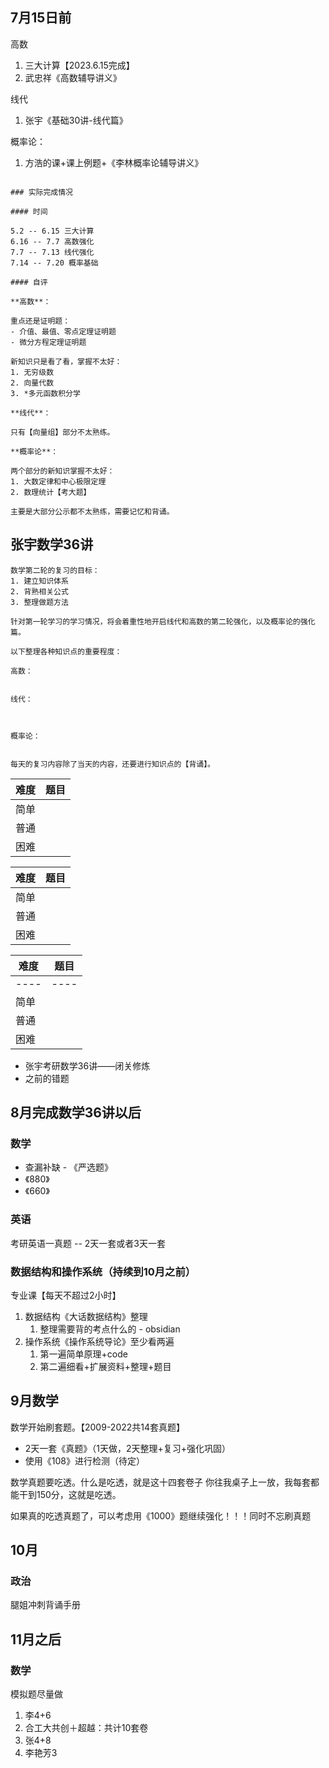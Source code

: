 ## 7月15日前

高数
1. 三大计算【2023.6.15完成】
2. 武忠祥《高数辅导讲义》

线代
1.  张宇《基础30讲-线代篇》

概率论：
1. 方浩的课+课上例题+《李林概率论辅导讲义》

```ad-summary

### 实际完成情况

#### 时间

5.2 -- 6.15 三大计算
6.16 -- 7.7 高数强化
7.7 -- 7.13 线代强化
7.14 -- 7.20 概率基础

#### 自评

**高数**：

重点还是证明题：
- 介值、最值、零点定理证明题
- 微分方程定理证明题

新知识只是看了看，掌握不太好：
1. 无穷级数
2. 向量代数
3. *多元函数积分学

**线代**：

只有【向量组】部分不太熟练。

**概率论**：

两个部分的新知识掌握不太好：
1. 大数定律和中心极限定理
2. 数理统计【考大题】

主要是大部分公示都不太熟练，需要记忆和背诵。

```

## 张宇数学36讲

```ad-todo
数学第二轮的复习的目标：
1. 建立知识体系
2. 背熟相关公式
3. 整理做题方法

针对第一轮学习的学习情况，将会着重性地开启线代和高数的第二轮强化，以及概率论的强化篇。

以下整理各种知识点的重要程度：

高数：


线代：



概率论：


每天的复习内容除了当天的内容，还要进行知识点的【背诵】。

```

| 难度 | 题目 |
| ---- | ---- |
| 简单 |      |
| 普通 |      |
| 困难 |      |

| 难度 | 题目 |
| ---- | ---- |
| 简单 |      |
| 普通 |      |
| 困难 |      |

| 难度 | 题目 |
| ---- | ---- |
| ---- | ---- |
| 简单 |      |
| 普通 |      |
| 困难 |      |


- 张宇考研数学36讲——闭关修炼
- 之前的错题


## 8月完成数学36讲以后

### 数学

- 查漏补缺 - 《严选题》
- 《880》
- 《660》

### 英语

考研英语一真题 -- 2天一套或者3天一套

### 数据结构和操作系统（持续到10月之前）

专业课【每天不超过2小时】

1. 数据结构《大话数据结构》整理
	1. 整理需要背的考点什么的 - obsidian
2. 操作系统《操作系统导论》至少看两遍
	1. 第一遍简单原理+code
	2. 第二遍细看+扩展资料+整理+题目

## 9月数学

数学开始刷套题。【2009-2022共14套真题】

- 2天一套《真题》（1天做，2天整理+复习+强化巩固）
- 使用《108》进行检测（待定）

数学真题要吃透。什么是吃透，就是这十四套卷子 你往我桌子上一放，我每套都能干到150分，这就是吃透。

如果真的吃透真题了，可以考虑用《1000》题继续强化！！！同时不忘刷真题

## 10月

### 政治

腿姐冲刺背诵手册

## 11月之后

### 数学

模拟题尽量做

1. 李4+6
3. 合工大共创＋超越：共计10套卷
4. 张4+8
5. 李艳芳3
